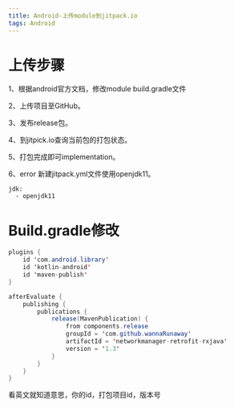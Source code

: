 ```yaml
---
title: Android-上传module到jitpack.io
tags: Android
---
```


# 上传步骤

1、根据android官方文档，修改module build.gradle文件

2、上传项目至GitHub。

3、发布release包。

4、到jitpick.io查询当前包的打包状态。

5、打包完成即可implementation。

6、error 新建jitpack.yml文件使用openjdk11。

```
jdk:
  - openjdk11
```



# Build.gradle修改

```java
plugins {
    id 'com.android.library'
    id 'kotlin-android'
    id 'maven-publish'
}
```

```java
afterEvaluate {
    publishing {
        publications {
            release(MavenPublication) {
                from components.release
                groupId = 'com.github.wannaRunaway'
                artifactId = 'networkmanager-retrofit-rxjava'
                version = '1.3'
            }
        }
    }
}
```

看英文就知道意思，你的id，打包项目id，版本号
